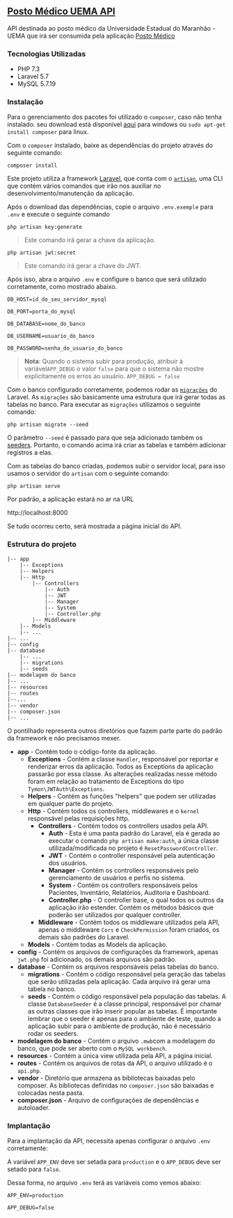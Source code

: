 
## [Posto Médico UEMA API](http://www.postomedico.ga)
API destinada ao posto médico da Universidade Estadual do Maranhão - UEMA que irá ser consumida pela aplicação   [Posto Médico](https://github.com/alexilallas/Posto-Medico-com-Angular-8)

### Tecnologias Utilizadas

* PHP 7.3
* Laravel 5.7
* MySQL 5.7.19

### Instalação

Para o gerenciamento dos pacotes foi utilizado o `composer`, caso não tenha instalado. seu download está disponível [aqui](https://getcomposer.org/) para windows ou `sudo apt-get install composer` para linux.
 
 Com o `composer` instalado, baixe as dependências do projeto através do seguinte comando:

 `composer install`

Este projeto utiliza a framework [Laravel](https://laravel.com/docs/5.7/installation), que conta com o  [`artisan`](https://laravel.com/docs/5.7/artisan),  uma CLI que contém vários comandos que irão nos auxiliar no desenvolvimento/manutenção da aplicação.

Após o download das dependências, copie o arquivo `.env.exemple` para `.env`  e execute o seguinte comando 

`php artisan key:generate` 
>Este comando irá gerar a chave da aplicação.


`php artisan jwt:secret` 
>Este comando irá gerar a chave do JWT.


Após isso, abra o arquivo `.env` e configure o banco que será utilizado corretamente, como mostrado abaixo.

`DB_HOST=id_do_seu_servidor_mysql`

`DB_PORT=porta_do_mysql`

`DB_DATABASE=nome_do_banco`

`DB_USERNAME=usuario_do_banco`

`DB_PASSWORD=senha_do_usuario_do_banco`

>**Nota**: Quando o sistema subir para produção, atribuir à variável`APP_DEBUG` o valor `false` para que o sistema não mostre explicitamente  os erros ao usuário.
`APP_DEBUG = false`

Com o banco configurado corretamente, podemos rodar as [`migrações`](https://laravel.com/docs/5.7/migrations) do Laravel. As `migrações` são basicamente uma estrutura que irá gerar todas as tabelas no banco.
Para executar as `migrações` utilizamos o seguinte comando:

`php artisan migrate --seed`

O parâmetro `--seed` é passado para que seja adicionado também os [seeders](https://laravel.com/docs/5.7/seeding). Portanto, o comando acima irá criar as tabelas e também  adicionar registros a elas.

Com as tabelas do banco criadas, podemos subir o servidor local, para isso usamos o servidor do `artisan` com o seguinte comando:

`php artisan serve`

Por padrão, a aplicação estará no ar na URL 

http://localhost:8000

Se tudo ocorreu certo, será mostrada a página inicial do API.

### Estrutura do projeto

````
|-- app
	|-- Exceptions
	|-- Helpers
	|-- Http
		|-- Controllers
			|-- Auth
			|-- JWT
			|-- Manager
			|-- System
            |-- Controller.php
		|-- Middleware
	|-- Models
	|-- ...
|-- ...
|-- config
|-- database
	|-- ...
	|-- migrations
	|-- seeds
|-- modelagem do banco
|-- ...
|-- resources
|-- routes
|--...
|-- vendor
|-- composer.json
|-- ...
````
O pontilhado representa outros diretórios que fazem parte parte do padrão da framework e não precisamos mexer.
	


 -  **app** - Contém todo o código-fonte da aplicação.
	- **Exceptions** - Contém a classe `Handler`, responsável por reportar e renderizar erros da aplicação. Todos as Exceptions da aplicação passarão por essa classe. As alterações realizadas nesse método foram em relação ao tratamento de Exceptions do tipo `Tymon\JWTAuth\Exceptions`.
	- **Helpers** - Contém as funções "helpers" que podem ser utilizadas em qualquer parte do projeto.
	- **Http** - Contém todos os controllers, middlewares e o `kernel` responsável pelas requisições http.
		- **Controllers** - Contém todos os controllers usados pela API.
			- **Auth** - Esta é uma pasta padrão do Laravel, ela é gerada ao executar o comando `php artisan make:auth`, a única classe utilizada/modificada no projeto é `ResetPasswordController`.
			- **JWT** - Contém o controller responsável pela autenticação dos usuários.
			- **Manager** - Contém os controllers responsáveis pelo gerenciamento de usuários e perfis no sistema.
			- **System** - Contém os controllers responsáveis pelos Pacientes, Inventário, Relatórios, Auditoria e Dashboard.
			- **Controller.php** - O controller base, o qual todos os outros da aplicação irão estender. Contém os métodos básicos que poderão ser utilizados por qualquer controller.
		 - **Middleware** - Contém todos os middleware utilizados pela API, apenas o middleware `Cors` e `CheckPermission` foram criados, os demais são padrões do Laravel.
	 - **Models** - Contém todas as Models da aplicação.
 - **config** - Contém os arquivos de configurações da framework, apenas `jwt.php` foi adicionado, os demais arquivos são padrão.
 - **database** - Contém os arquivos responsáveis pelas tabelas do banco.
	 - **migrations** -  Contém o código responsável pela geração das tabelas que serão utilizadas pela aplicação. Cada arquivo irá gerar uma tabela no banco.
	 - **seeds** - Contém o código responsável pela população das tabelas. A classe `DatabaseSeeder` é a classe principal, responsável por chamar as outras classes que irão inserir popular as tabelas. É importante lembrar que o seeder é apenas para o ambiente de teste, quando a aplicação subir para o ambiente de produção, não é necessário rodar os seeders.
 - **modelagem do banco** - Contém o arquivo `.mwb`com a modelagem do banco, que pode ser aberto com o `MySQL workbench`.
 - **resources** - Contém a única view utilizada pela API, a página inicial.
 - **routes** - Contém os arquivos de rotas da API, o arquivo utilizado é o `api.php`.
 - **vendor** - Diretório que armazena as bibliotecas baixadas pelo composer. As bibliotecas definidas no `composer.json` são baixadas e colocadas nesta pasta.
 - **composer.json** - Arquivo de configurações de dependências e autoloader.
 

### Implantação
Para a implantação da API, necessita apenas configurar o arquivo `.env` corretamente:

A variável `APP_ENV` deve ser setada para `production` e o `APP_DEBUG` deve ser setado para `false`.

Dessa forma, no arquivo `.env` terá as variáveis como vemos abaixo:

`APP_ENV=production`

`APP_DEBUG=false`


